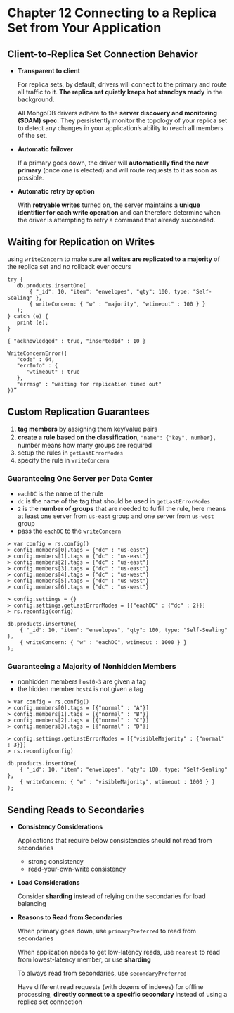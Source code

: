# Chapter 12 Connecting to a Replica Set from Your Application

## Client-to-Replica Set Connection Behavior

- **Transparent to client**

    For replica sets, by default, drivers will connect to the primary and route all traffic to it. **The replica set quietly keeps hot standbys ready** in the background.

    All MongoDB drivers adhere to the **server discovery and monitoring (SDAM) spec**. They persistently monitor the topology of your replica set to detect any changes in your application’s ability to reach all members of the set.

- **Automatic failover**

    If a primary goes down, the driver will **automatically find the new primary** (once one is elected) and will route requests to it as soon as possible.

- **Automatic retry by option**

    With **retryable writes** turned on, the server maintains a **unique identifier for each write operation** and can therefore determine when the driver is attempting to retry a command that already succeeded.

## Waiting for Replication on Writes

using `writeConcern` to make sure **all writes are replicated to a majority** of the replica set and no rollback ever occurs

```
try {
   db.products.insertOne(
       { "_id": 10, "item": "envelopes", "qty": 100, type: "Self-Sealing" },
       { writeConcern: { "w" : "majority", "wtimeout" : 100 } }
   );
} catch (e) {
   print (e);
}

{ "acknowledged" : true, "insertedId" : 10 }

WriteConcernError({
   "code" : 64,
   "errInfo" : {
      "wtimeout" : true
   },
   "errmsg" : "waiting for replication timed out"
})”
```

## Custom Replication Guarantees

1. **tag members** by assigning them key/value pairs
2. **create a rule based on the classification**, `"name": {"key", number}`， number means how many groups are required
3. setup the rules in `getLastErrorModes`
4. specify the rule in `writeConcern`

### Guaranteeing One Server per Data Center

- `eachDC` is the name of the rule
- `dc` is the name of the tag that should be used in `getLastErrorModes`
- `2` is the **number of groups** that are needed to fulfill the rule, here means at least one server from `us-east` group and one server from `us-west` group
- pass the `eachDC` to the `writeConcern`

```
> var config = rs.config()
> config.members[0].tags = {"dc" : "us-east"}
> config.members[1].tags = {"dc" : "us-east"}
> config.members[2].tags = {"dc" : "us-east"}
> config.members[3].tags = {"dc" : "us-east"}
> config.members[4].tags = {"dc" : "us-west"}
> config.members[5].tags = {"dc" : "us-west"}
> config.members[6].tags = {"dc" : "us-west"}

> config.settings = {}
> config.settings.getLastErrorModes = [{"eachDC" : {"dc" : 2}}]
> rs.reconfig(config)

db.products.insertOne(
    { "_id": 10, "item": "envelopes", "qty": 100, type: "Self-Sealing" },
    { writeConcern: { "w" : "eachDC", wtimeout : 1000 } }
);
```

### Guaranteeing a Majority of Nonhidden Members

- nonhidden members `host0-3` are given a tag
- the hidden member `host4` is not given a tag

```
> var config = rs.config()
> config.members[0].tags = [{"normal" : "A"}]
> config.members[1].tags = [{"normal" : "B"}]
> config.members[2].tags = [{"normal" : "C"}]
> config.members[3].tags = [{"normal" : "D"}]

> config.settings.getLastErrorModes = [{"visibleMajority" : {"normal" : 3}}]
> rs.reconfig(config)

db.products.insertOne(
    { "_id": 10, "item": "envelopes", "qty": 100, type: "Self-Sealing" },
    { writeConcern: { "w" : "visibleMajority", wtimeout : 1000 } }
);
```

## Sending Reads to Secondaries

- **Consistency Considerations**

    Applications that require below consistencies should not read from secondaries

    - strong consistency
    - read-your-own-write consistency

- **Load Considerations**

    Consider **sharding** instead of relying on the secondaries for load balancing

- **Reasons to Read from Secondaries**

    When primary goes down, use `primaryPreferred` to read from secondaries

    When application needs to get low-latency reads, use `nearest` to read from lowest-latency member, or use **sharding**

    To always read from secondaries, use `secondaryPreferred`

    Have different read requests (with dozens of indexes) for offline processing, **directly connect to a specific secondary** instead of using a replica set connection